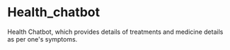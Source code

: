 # Health_chatbot

Health Chatbot, which provides details of treatments and medicine details as per one's symptoms.
